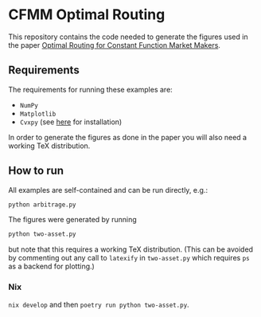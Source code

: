 # CFMM Optimal Routing
This repository contains the code needed to generate the figures used in the paper
[Optimal Routing for Constant Function Market Makers](https://stanford.edu/~guillean/papers/cfmm-routing.pdf).

## Requirements
The requirements for running these examples are:
- `NumPy`
- `Matplotlib`
- `Cvxpy` (see [here](https://www.cvxpy.org/install/index.html) for installation)

In order to generate the figures as done in the paper you will also need a working TeX distribution.

## How to run
All examples are self-contained and can be run directly, e.g.:
```bash
python arbitrage.py
```
The figures were generated by running
```bash
python two-asset.py
```
but note that this requires a working TeX distribution. (This can be avoided by commenting out any call to `latexify` in `two-asset.py` which requires `ps` as a backend for plotting.)

### Nix

`nix develop` and then `poetry run python two-asset.py`.